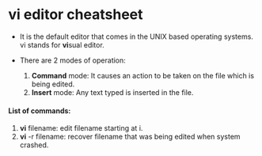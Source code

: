 # vi editor cheatsheet

* It is the default editor that comes in the UNIX based operating systems. vi stands for **vi**sual editor.

* There are 2 modes of operation:  
   1. **Command** mode: It causes an action to be taken on the file which is being edited.  
   2. **Insert** mode: Any text typed is inserted in the file.  

#### List of commands:  
1. **vi** filename: edit filename starting at i.
2. **vi** -r filename: recover filename that was being edited when system crashed. 



